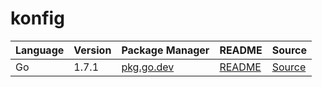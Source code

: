 # konfig

|Language|Version|Package Manager|README|Source|
|-|-|-|-|-|
|Go|1.7.1|[pkg.go.dev](https://pkg.go.dev/github.com/konfig-dev/konfig/go)|[README](https://github.com/konfig-dev/konfig/tree/main/go#readme)|[Source](https://github.com/konfig-dev/konfig/tree/main/go)|